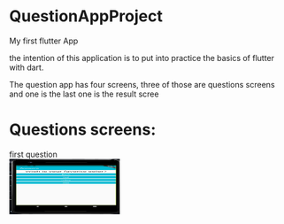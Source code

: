 # QuestionAppProject 
My first flutter App


the intention of this application is to put into practice the basics of flutter with dart.

The question app has four screens, three of those are questions screens and one is the last one is the result scree

# Questions screens:
first question<br>
<img src=https://github.com/EAbeier/QuestionAppProject/blob/main/readme_images/screen1.jpg alt="First question screen" width="200" height="100">


